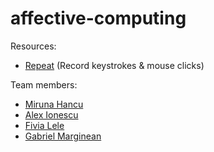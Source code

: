 # affective-computing

Resources:

* [Repeat](https://github.com/repeats/Repeat) (Record keystrokes & mouse clicks)

Team members:

* [Miruna Hancu](https://github.com/MirunaFrancesca)
* [Alex Ionescu](https://github.com/aionescu)
* [Fivia Lele](https://github.com/fivialele)
* [Gabriel Marginean](https://github.com/GabiMarginean)
